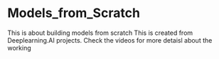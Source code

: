 # Models_from_Scratch
This is about building models from scratch
This is created from Deeplearning.AI projects.
Check the videos for more detaisl about the working
